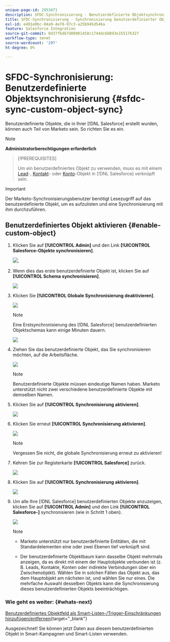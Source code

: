 ```yaml
---
unique-page-id: 2953471
description: SFDC-Synchronisierung - Benutzerdefinierte Objektsynchronisierung - Marketo-Dokumente - Produktdokumentation
title: SFDC-Synchronisierung - Synchronisierung benutzerdefinierter Objekte
exl-id: e491e0bc-04a9-4e78-97c3-a25b945d546a
feature: Salesforce Integration
source-git-commit: 0d37fbdb7d08901458c1744dc68893e155176327
workflow-type: tm+mt
source-wordcount: '297'
ht-degree: 0%

---
```


# SFDC-Synchronisierung: Benutzerdefinierte Objektsynchronisierung {#sfdc-sync-custom-object-sync}

Benutzerdefinierte Objekte, die in Ihrer [!DNL Salesforce] erstellt wurden, können auch Teil von Marketo sein.  So richten Sie es ein.

>[!NOTE]
>
>**Administratorberechtigungen erforderlich**

>[!PREREQUISITES]
>
>Um ein benutzerdefiniertes Objekt zu verwenden, muss es mit einem [Lead](/help/marketo/product-docs/crm-sync/salesforce-sync/sfdc-sync-details/sfdc-sync-field-sync.md)-, [Kontakt](/help/marketo/product-docs/crm-sync/salesforce-sync/sfdc-sync-details/sfdc-sync-contact-sync.md)- oder [Konto](/help/marketo/product-docs/crm-sync/salesforce-sync/sfdc-sync-details/sfdc-sync-account-sync.md)-Objekt in [!DNL Salesforce] verknüpft sein.

>[!IMPORTANT]
>
>Der Marketo-Synchronisierungsbenutzer benötigt Lesezugriff auf das benutzerdefinierte Objekt, um es aufzulisten und eine Synchronisierung mit ihm durchzuführen.

## Benutzerdefiniertes Objekt aktivieren  {#enable-custom-object}

1. Klicken Sie auf **[!UICONTROL Admin]** und den Link **[!UICONTROL Salesforce-Objekte synchronisieren]**.

   ![](assets/image2015-11-19-10-3a28-3a5.png).

1. Wenn dies das erste benutzerdefinierte Objekt ist, klicken Sie auf **[!UICONTROL Schema synchronisieren]**.

   ![](assets/rtaimage-2.png)

1. Klicken Sie **[!UICONTROL Globale Synchronisierung deaktivieren]**.

   ![](assets/image2015-4-22-10-3a45-3a0.png)

   >[!NOTE]
   >
   >Eine Erstsynchronisierung des [!DNL Salesforce] benutzerdefinierten Objektschemas kann einige Minuten dauern.

   ![](assets/image2015-4-22-10-3a45-3a18.png)

1. Ziehen Sie das benutzerdefinierte Objekt, das Sie synchronisieren möchten, auf die Arbeitsfläche.

   ![](assets/image2015-4-22-10-3a45-3a30.png)

   >[!NOTE]
   >
   >Benutzerdefinierte Objekte müssen eindeutige Namen haben. Marketo unterstützt nicht zwei verschiedene benutzerdefinierte Objekte mit demselben Namen.

1. Klicken Sie auf **[!UICONTROL Synchronisierung aktivieren]**.

   ![](assets/image2015-4-22-10-3a45-3a50.png)

1. Klicken Sie erneut **[!UICONTROL Synchronisierung aktivieren]**.

   ![](assets/image2015-4-22-10-3a46-3a10.png)

   >[!NOTE]
   >
   >Vergessen Sie nicht, die globale Synchronisierung erneut zu aktivieren!

1. Kehren Sie zur Registerkarte **[!UICONTROL Salesforce]** zurück.

   ![](assets/image2015-4-22-10-3a46-3a25.png)

1. Klicken Sie auf **[!UICONTROL Synchronisierung aktivieren]**.

   ![](assets/image2015-4-22-10-3a50-3a26.png)

1. Um alle Ihre [!DNL Salesforce] benutzerdefinierten Objekte anzuzeigen, klicken Sie auf **[!UICONTROL Admin]** und den Link **[!UICONTROL Salesforce-]** synchronisieren (wie in Schritt 1 oben).

   ![](assets/image2016-6-23-9-3a28-3a23.png)

   >[!NOTE]
   >
   >* Marketo unterstützt nur benutzerdefinierte Entitäten, die mit Standardelementen eine oder zwei Ebenen tief verknüpft sind.
   >
   >* Der benutzerdefinierte Objektbaum kann dasselbe Objekt mehrmals anzeigen, da es direkt mit einem der Hauptobjekte verbunden ist (z. B. Leads, Kontakte, Konten oder indirekte Verbindungen über ein Zwischenobjekt). Wählen Sie in solchen Fällen das Objekt aus, das dem Hauptobjekt am nächsten ist, und wählen Sie nur eines. Die mehrfache Auswahl desselben Objekts kann die Synchronisierung dieses benutzerdefinierten Objekts beeinträchtigen.

### Wie geht es weiter: {#whats-next}

[Benutzerdefiniertes Objektfeld als Smart-Listen-/Trigger-Einschränkungen hinzufügen/entfernen](/help/marketo/product-docs/crm-sync/salesforce-sync/setup/optional-steps/add-remove-custom-object-field-as-smart-list-trigger-constraints.md){target="_blank"}

Ausgezeichnet! Sie können jetzt Daten aus diesem benutzerdefinierten Objekt in Smart-Kampagnen und Smart-Listen verwenden.
